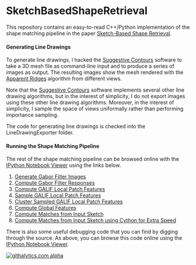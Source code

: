 SketchBasedShapeRetrieval
=========================

This repository contains an easy-to-read C++/Python implementation of the shape matching pipeline in the paper <a href='http://cybertron.cg.tu-berlin.de/eitz/projects/sbsr/'>Sketch-Based Shape Retrieval</a>.

#### Generating Line Drawings

To generate line drawings, I hacked the <a href='http://gfx.cs.princeton.edu/gfx/proj/sugcon/'>Suggestive Contours</a> software to take a 3D mesh file as command-line input and to produce a series of images as output. The resulting images show the mesh rendered with the <a href='http://people.csail.mit.edu/tjudd/apparentridges.html'>Apparent Ridges</a> algorithm from different views.

Note that the <a href='http://gfx.cs.princeton.edu/gfx/proj/sugcon/'>Suggestive Contours</a> software implements several other line drawing algorithms, but in the interest of simplicity, I do not export images using these other line drawing algorithms. Moreover, in the interest of simplicity, I sample the space of views uniformally rather than performing importance sampling.

The code for generating line drawings is checked into the LineDrawingExporter folder.

#### Running the Shape Matching Pipeline

The rest of the shape matching pipeline can be browsed online with the <a href='http://nbviewer.ipython.org/'>IPython Notebook Viewer</a> using the links below.

1. <a href='http://nbviewer.ipython.org/urls/raw.github.com/mroberts3000/SketchBasedShapeRetrieval/master/SketchBasedShapeRetrieval/IPython/01 Generate Gabor Filters.ipynb'>Generate Gabor Filter Images</a>
2. <a href='http://nbviewer.ipython.org/urls/raw.github.com/mroberts3000/SketchBasedShapeRetrieval/master/SketchBasedShapeRetrieval/IPython/02 Compute Gabor Filter Responses.ipynb'>Compute Gabor Filter Responses</a>
3. <a href='http://nbviewer.ipython.org/urls/raw.github.com/mroberts3000/SketchBasedShapeRetrieval/master/SketchBasedShapeRetrieval/IPython/03 Compute GALIF Local Patch Features.ipynb'>Compute GALIF Local Patch Features</a>
4. <a href='http://nbviewer.ipython.org/urls/raw.github.com/mroberts3000/SketchBasedShapeRetrieval/master/SketchBasedShapeRetrieval/IPython/04 Sample GALIF Local Patch Features.ipynb'>Sample GALIF Local Patch Features</a>
5. <a href='http://nbviewer.ipython.org/urls/raw.github.com/mroberts3000/SketchBasedShapeRetrieval/master/SketchBasedShapeRetrieval/IPython/05 Cluster Sampled GALIF Local Patch Features.ipynb'>Cluster Sampled GALIF Local Patch Features</a>
6. <a href='http://nbviewer.ipython.org/urls/raw.github.com/mroberts3000/SketchBasedShapeRetrieval/master/SketchBasedShapeRetrieval/IPython/06 Compute Global Features.ipynb'>Compute Global Features</a>
7. <a href='http://nbviewer.ipython.org/urls/raw.github.com/mroberts3000/SketchBasedShapeRetrieval/master/SketchBasedShapeRetrieval/IPython/07 Compute Matches from Input Sketch.ipynb'>Compute Matches from Input Sketch</a>
8. <a href='http://nbviewer.ipython.org/urls/raw.github.com/mroberts3000/SketchBasedShapeRetrieval/master/SketchBasedShapeRetrieval/IPython/08 Compute Matches from Input Sketch (Cython).ipynb'>Compute Matches from Input Sketch using Cython for Extra Speed</a>

There is also some useful debugging code that you can find by digging through the source. As above, you can browse this code online using the <a href='http://nbviewer.ipython.org/'>IPython Notebook Viewer</a>.

[![githalytics.com alpha](https://cruel-carlota.pagodabox.com/3df96319dd517d78163c9bf0d26a1047 "githalytics.com")](http://githalytics.com/mroberts3000/SketchBasedShapeRetrieval)
